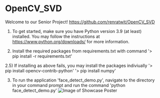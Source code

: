 # OpenCV_SVD
Welcome to our Senior Project!
https://github.com/renratwit/OpenCV_SVD

1) To get started, make sure you have Python version 3.9 (at least) installed.
You may follow the instructions at https://www.python.org/downloads/ for more information.

2) Install the required packages from requirements.txt with command
    '> pip install -r requirements.txt'

2.5) If installing as above fails, you may install the packages indiviually
    '> pip install opencv-contrib-python'
    '> pip install numpy'

3) To run the application 'face_detect_demo.py', navigate to the directory in your command prompt
    and run the command 'python face_detect_demo.py'
![Image of Showcase Poster](https://user-images.githubusercontent.com/59679274/150664310-70be1f8b-b07d-43b8-b33f-4d2f99dba1ef.png)
